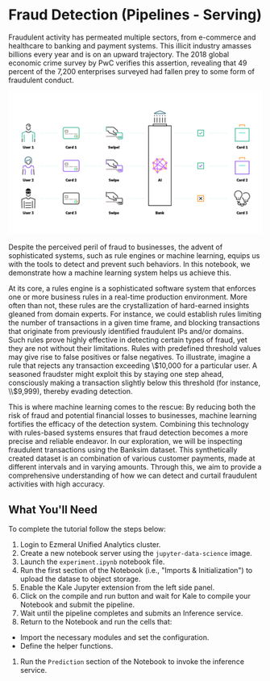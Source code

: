 # Fraud Detection (Pipelines - Serving)

Fraudulent activity has permeated multiple sectors, from e-commerce and healthcare to banking and payment systems. This illicit industry amasses billions every year and is on an upward trajectory. The 2018 global economic crime survey by PwC verifies this assertion, revealing that 49 percent of the 7,200 enterprises surveyed had fallen prey to some form of fraudulent conduct.

![fraud-detection-banking](images/artboard.png)

Despite the perceived peril of fraud to businesses, the advent of sophisticated systems, such as rule engines or machine learning, equips us with the tools to detect and prevent such behaviors. In this notebook, we demonstrate how a machine learning system helps us achieve this.

At its core, a rules engine is a sophisticated software system that enforces one or more business rules in a real-time production environment. More often than not, these rules are the crystallization of hard-earned insights gleaned from domain experts. For instance, we could establish rules limiting the number of transactions in a given time frame, and blocking transactions that originate from previously identified fraudulent IPs and/or domains. Such rules prove highly effective in detecting certain types of fraud, yet they are not without their limitations. Rules with predefined threshold values may give rise to false positives or false negatives. To illustrate, imagine a rule that rejects any transaction exceeding \\$10,000 for a particular user. A seasoned fraudster might exploit this by staying one step ahead, consciously making a transaction slightly below this threshold (for instance, \\$9,999), thereby evading detection.

This is where machine learning comes to the rescue: By reducing both the risk of fraud and potential financial losses to businesses, machine learning fortifies the efficacy of the detection system. Combining this technology with rules-based systems ensures that fraud detection becomes a more precise and reliable endeavor. In our exploration, we will be inspecting fraudulent transactions using the Banksim dataset. This synthetically created dataset is an combination of various customer payments, made at different intervals and in varying amounts. Through this, we aim to provide a comprehensive understanding of how we can detect and curtail fraudulent activities with high accuracy.

## What You'll Need

To complete the tutorial follow the steps below:

1. Login to Ezmeral Unified Analytics cluster.
1. Create a new notebook server using the `jupyter-data-science` image.
1. Launch the `experiment.ipynb` notebook file.
1. Run the first section of the Notebook (i.e., "Imports & Initialization") to upload the datase to object storage.
1. Enable the Kale Jupyter extension from the left side panel.
1. Click on the compile and run button and wait for Kale to compile your Notebook and submit the pipeline.
1. Wait until the pipeline completes and submits an Inference service.
1. Return to the Notebook and run the cells that:
  - Import the necessary modules and set the configuration.
  - Define the helper functions.
1. Run the `Prediction` section of the Notebook to invoke the inference service.
